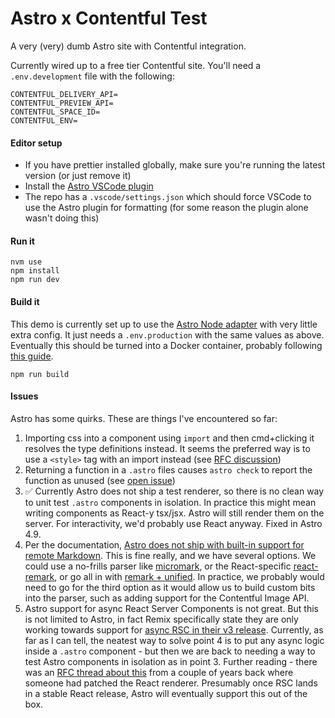 # Astro x Contentful Test

A very (very) dumb Astro site with Contentful integration.

Currently wired up to a free tier Contentful site. You'll need a `.env.development` file with the following:

```
CONTENTFUL_DELIVERY_API=
CONTENTFUL_PREVIEW_API=
CONTENTFUL_SPACE_ID=
CONTENTFUL_ENV=
```

#### Editor setup

- If you have prettier installed globally, make sure you're running the latest version (or just remove it)
- Install the [Astro VSCode plugin](https://marketplace.visualstudio.com/items?itemName=astro-build.astro-vscode)
- The repo has a `.vscode/settings.json` which should force VSCode to use the Astro plugin for formatting (for some reason the plugin alone wasn't doing this)

#### Run it

```
nvm use
npm install
npm run dev
```

#### Build it

This demo is currently set up to use the [Astro Node adapter](https://docs.astro.build/en/guides/integrations-guide/node/) with very little extra config. It just needs a `.env.production` with the same values as above. Eventually this should be turned into a Docker container, probably following [this guide](https://docs.astro.build/en/recipes/docker/).

```
npm run build
```

#### Issues

Astro has some quirks. These are things I've encountered so far:

1. Importing css into a component using `import` and then cmd+clicking it resolves the type definitions instead. It seems the preferred way is to use a `<style>` tag with an import instead (see [RFC discussion](https://github.com/withastro/roadmap/blob/main/proposals/0001-style-unification.md))
2. Returning a function in a `.astro` files causes `astro check` to report the function as unused (see [open issue](https://github.com/withastro/language-tools/issues/476))
3. ✅ Currently Astro does not ship a test renderer, so there is no clean way to unit test `.astro` components in isolation. In practice this might mean writing components as React-y tsx/jsx. Astro will still render them on the server. For interactivity, we'd probably use React anyway. Fixed in Astro 4.9.
4. Per the documentation, [Astro does not ship with built-in support for remote Markdown](https://docs.astro.build/en/guides/markdown-content/#fetching-remote-markdown). This is fine really, and we have several options. We could use a no-frills parser like [micromark](https://github.com/micromark/micromark), or the React-specific [react-remark](https://github.com/remarkjs/react-remark), or go all in with [remark + unified](https://github.com/remarkjs/remark). In practice, we probably would need to go for the third option as it would allow us to build custom bits into the parser, such as adding support for the Contentful Image API.
5. Astro support for async React Server Components is not great. But this is not limited to Astro, in fact Remix specifically state they are only working towards support for [async RSC in their v3 release](https://remix.run/blog/remix-v2#what-about-rsc). Currently, as far as I can tell, the neatest way to solve point 4 is to put any async logic inside a `.astro` component - but then we are back to needing a way to test Astro components in isolation as in point 3. Further reading - there was an [RFC thread about this](https://github.com/withastro/astro/issues/1097) from a couple of years back where someone had patched the React renderer. Presumably once RSC lands in a stable React release, Astro will eventually support this out of the box.
